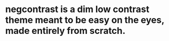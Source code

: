 # negcontrast is a dim low contrast theme meant to be easy on the eyes, made entirely from scratch.
